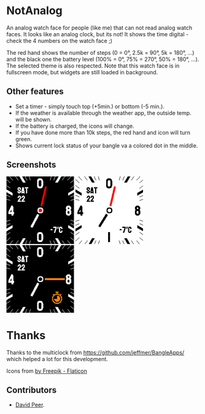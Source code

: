 # NotAnalog
An analog watch face for people (like me) that can not read analog watch faces.
It looks like an analog clock, but its not! It shows the time digital - check the
4 numbers on the watch face ;)

The red hand shows the number of steps (0 = 0°, 2.5k = 90°, 5k = 180°, ...) and the
black one the battery level (100% = 0°, 75% = 270°, 50% = 180°, ...).
The selected theme is also respected. Note that this watch face is in fullscreen
mode, but widgets are still loaded in background.

## Other features
- Set a timer - simply touch top (+5min.) or bottom (-5 min.).
- If the weather is available through the weather app, the outside temp. will be shown.
- If the battery is charged, the icons will change.
- If you have done more than 10k steps, the red hand and icon will turn green.
- Shows current lock status of your bangle va a colored dot in the middle.

## Screenshots
![](screenshot_1.png)
![](screenshot_2.png)
![](screenshot_3.png)


# Thanks
Thanks to the multiclock from https://github.com/jeffmer/BangleApps/
which helped a lot for this development.

Icons from <a href="https://www.flaticon.com/free-icons" title="icons">by Freepik - Flaticon</a>

## Contributors
- [David Peer](https://github.com/peerdavid).